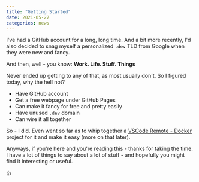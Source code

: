 ```yaml
---
title: "Getting Started"
date: 2021-05-27
categories: news
---
```


I've had a GitHub account for a long, long time. And a bit more recently, I'd also decided to snag myself a personalized `.dev` TLD from Google when they were new and fancy.

And then, well - you know: **Work. Life. Stuff. Things**

Never ended up getting to any of that, as most usually don't. So I figured today, why the hell not?

- Have GitHub account
- Get a free webpage under GitHub Pages
- Can make it fancy for free and pretty easily
- Have unused `.dev` domain
- Can wire it all together

So - I did. Even went so far as to whip together a [VSCode Remote - Docker](https://code.visualstudio.com/docs/remote/containers) project for it and make it easy (more on that later).

Anyways, if you're here and you're reading this - thanks for taking the time. I have a lot of things to say about a lot of stuff - and hopefully you might find it interesting or useful.

:thumbsup:
